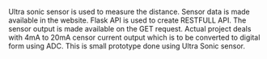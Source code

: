 Ultra sonic sensor is used to measure the distance.
Sensor data is made available in the website.
Flask API is used to create RESTFULL API.
The sensor output is made available on the GET request.
Actual project deals with 4mA to 20mA censor current output which is to be converted to digital form using ADC. This is small prototype done using Ultra Sonic sensor. 
